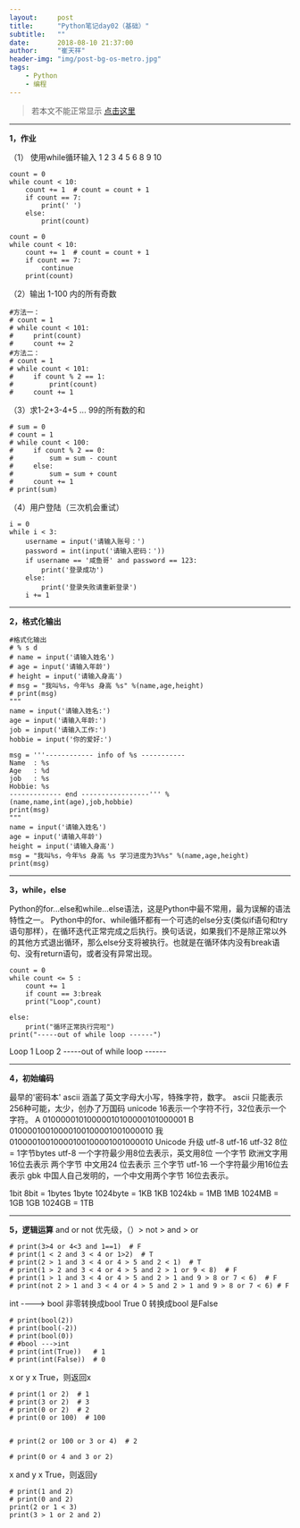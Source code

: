 ```yaml
---
layout:     post
title:      "Python笔记day02（基础）"
subtitle:   ""
date:       2018-08-10 21:37:00
author:     "崔天祥"
header-img: "img/post-bg-os-metro.jpg"
tags:
    - Python
    - 编程
---
```


> 若本文不能正常显示 [点击这里](https://blog.csdn.net/qq_34755081/article/details/81570317)


----------

**1，作业**

（1） 使用while循环输入 1 2 3 4 5 6 8 9 10

```
count = 0
while count < 10:
    count += 1  # count = count + 1
    if count == 7:
        print(' ')
    else:
        print(count)

count = 0
while count < 10:
    count += 1  # count = count + 1
    if count == 7:
        continue
    print(count)
```

（2）输出 1-100 内的所有奇数

```
#方法一：
# count = 1
# while count < 101:
#     print(count)
#     count += 2
#方法二：
# count = 1
# while count < 101:
#     if count % 2 == 1:
#         print(count)
#     count += 1
```

（3）求1-2+3-4+5 ... 99的所有数的和

```
# sum = 0
# count = 1
# while count < 100:
#     if count % 2 == 0:
#         sum = sum - count
#     else:
#         sum = sum + count
#     count += 1
# print(sum)
```
 （4）用户登陆（三次机会重试）

```
i = 0
while i < 3:
    username = input('请输入账号：')
    password = int(input('请输入密码：'))
    if username == '咸鱼哥' and password == 123:
        print('登录成功')
    else:
        print('登录失败请重新登录')
    i += 1
```


----------


**2，格式化输出**

```
#格式化输出
# % s d
# name = input('请输入姓名')
# age = input('请输入年龄')
# height = input('请输入身高')
# msg = "我叫%s，今年%s 身高 %s" %(name,age,height)
# print(msg)
"""
name = input('请输入姓名:')
age = input('请输入年龄:')
job = input('请输入工作:')
hobbie = input('你的爱好:')

msg = '''------------ info of %s -----------
Name  : %s
Age   : %d
job   : %s
Hobbie: %s
------------- end -----------------''' %(name,name,int(age),job,hobbie)
print(msg)
"""
name = input('请输入姓名')
age = input('请输入年龄')
height = input('请输入身高')
msg = "我叫%s，今年%s 身高 %s 学习进度为3%%s" %(name,age,height)
print(msg)
```


----------
**3，while，else**


Python的for...else和while...else语法，这是Python中最不常用，最为误解的语法特性之一。
 Python中的for、while循环都有一个可选的else分支(类似if语句和try语句那样），在循环迭代正常完成之后执行。换句话说，如果我们不是除正常以外的其他方式退出循环，那么else分支将被执行。也就是在循环体内没有break语句、没有return语句，或者没有异常出现。
 

```
count = 0
while count <= 5 :
    count += 1
    if count == 3:break
    print("Loop",count)

else:
    print("循环正常执行完啦")
print("-----out of while loop ------")
```
Loop 1
 Loop 2
-----out of while loop ------


----------
**4，初始编码**

最早的'密码本' ascii 涵盖了英文字母大小写，特殊字符，数字。
ascii 只能表示256种可能，太少，创办了万国码 unicode
    16表示一个字符不行，32位表示一个字符。
    A  01000001010000010100000101000001
    B  01000010010000100100001001000010
    我 01000010010000100100001001000010
Unicode 升级 utf-8  utf-16 utf-32
    8位 = 1字节bytes
    utf-8 一个字符最少用8位去表示，英文用8位  一个字节
          欧洲文字用16位去表示                两个字节
          中文用24 位去表示                   三个字节
    utf-16 一个字符最少用16位去表示
gbk 中国人自己发明的，一个中文用两个字节 16位去表示。

1bit    8bit = 1bytes
1byte   1024byte = 1KB
1KB     1024kb = 1MB
1MB     1024MB = 1GB
1GB     1024GB = 1TB


----------
**5，逻辑运算**
and or not
优先级，（）> not > and > or

```
# print(3>4 or 4<3 and 1==1)  # F
# print(1 < 2 and 3 < 4 or 1>2)  # T
# print(2 > 1 and 3 < 4 or 4 > 5 and 2 < 1)  # T
# print(1 > 2 and 3 < 4 or 4 > 5 and 2 > 1 or 9 < 8)  # F
# print(1 > 1 and 3 < 4 or 4 > 5 and 2 > 1 and 9 > 8 or 7 < 6)  # F
# print(not 2 > 1 and 3 < 4 or 4 > 5 and 2 > 1 and 9 > 8 or 7 < 6) # F
```
int  ----> bool   非零转换成bool True   0 转换成bool 是False

```
# print(bool(2))
# print(bool(-2))
# print(bool(0))
# #bool --->int
# print(int(True))   # 1
# print(int(False))  # 0
```
x or y x True，则返回x

```
# print(1 or 2)  # 1
# print(3 or 2)  # 3
# print(0 or 2)  # 2
# print(0 or 100)  # 100


# print(2 or 100 or 3 or 4)  # 2

# print(0 or 4 and 3 or 2)
```
x and y x True，则返回y

```
# print(1 and 2)
# print(0 and 2)
print(2 or 1 < 3)
print(3 > 1 or 2 and 2)
```

